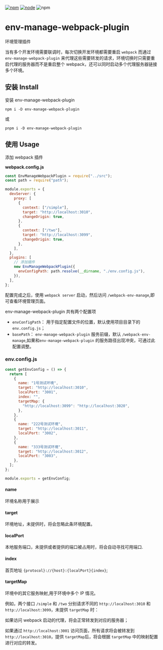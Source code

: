 [![npm][npm]][npm-url]
[![node][node]][node-url]
![npm](https://img.shields.io/npm/dw/env-manage-webpack-plugin.svg)

# env-manage-webpack-plugin

环境管理插件

当有多个开发环境需要联调时，每次切换开发环境都需要重启 `webpack` 而通过 `env-manage-webpack-plugin` 来代理这些需要转发的请求，环境切换时只需要重启代理的服务器而不是重启整个 webpack，还可以同时启动多个代理服务器链接多个环境。

## 安装 Install

安装 env-manage-webpack-plugin

`npm i -D env-manage-webpack-plugin`

或

`pnpm i -D env-manage-webpack-plugin`

## 使用 Usage

添加 webpack 插件

**webpack.config.js**

```js
const EnvManageWebpackPlugin = require("../src");
const path = require("path");

module.exports = {
  devServer: {
    proxy: [
      {
        context: ["/simple"],
        target: "http://localhost:3010",
        changeOrigin: true,
      },
      {
        context: ["/two"],
        target: "http://localhost:3099",
        changeOrigin: true,
      },
    ],
  },
  plugins: [
    // 添加插件
    new EnvManageWebpackPlugin({
      envConfigPath: path.resolve(__dirname, "./env.config.js"),
    }),
  ],
};
```

配置完成之后，使用 `webpack server` 启动，然后访问 `/webpack-env-manage`,即可查看环境管理页面。

env-manage-webpack-plugin 共有两个配置项

- `envConfigPath`： 用于指定配置文件的位置，默认使用项目目录下的 `env.config.js`；
- `basePath`： `env-manage-webpack-plugin` 服务前缀，默认 `/webpack-env-manage`,如果和`env-manage-webpack-plugin` 的服务路径出现冲突，可通过此配置调整。

### env.config.js

```js
const getEnvConfig = () => {
  return [
    {
      name: "1号测试环境",
      target: "http://localhost:3010",
      localPort: "3001",
      index: "",
      targetMap: {
        "http://localhost:3099": "http://localhost:3020",
      },
    },
    {
      name: "222号测试环境",
      target: "http://localhost:3011",
      localPort: "3002",
    },
    {
      name: "333号测试环境",
      target: "http://localhost:3012",
      localPort: "3003",
    },
  ];
};

module.exports = getEnvConfig;
```

#### name

环境名称用于展示

#### target

环境地址，未提供时，将会忽略此条环境配置。

#### localPort

本地服务端口，未提供或者提供的端口被占用时，将会自动寻找可用端口.

#### index

首页地址 `{protocol}://{host}:{localPort}{index}`;

#### targetMap

环境中的其它服务映射,用于环境中多个 IP 情况。

例如，两个接口 `/simple` 和 `/two` 分别请求不同的 `http://localhost:3010` 和 `http://localhost:3099`，未提供 `targetMap` 时：

如果访问 webpack 启动的代理，将会正常转发到对应的服务器；

如果通过 `http://localhost:3001` 访问页面，所有请求将会被转发到 `http://localhost:3010`，提供 `targetMap`后，将会根据 `targetMap` 中的映射配置进行对应的转发。

[npm]: https://img.shields.io/npm/v/env-manage-webpack-plugin.svg
[npm-url]: https://npmjs.com/package/env-manage-webpack-plugin
[node]: https://img.shields.io/node/v/env-manage-webpack-plugin.svg
[node-url]: https://nodejs.org
